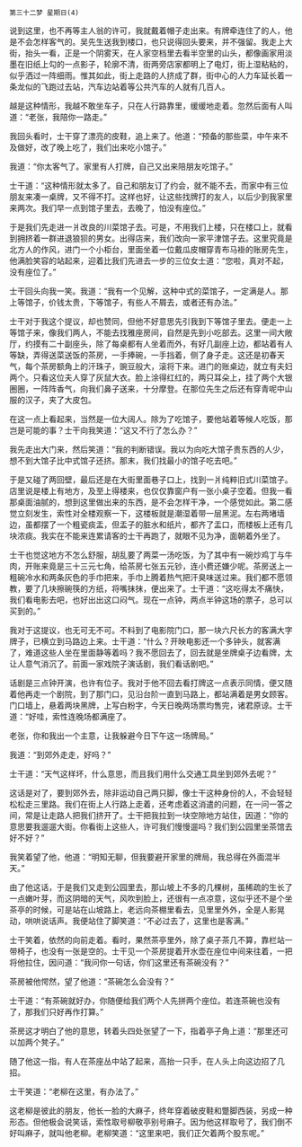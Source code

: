     第三十二梦 星期日(4) 

   说到这里，也不再等主人翁的许可，我就戴着帽子走出来。有牌牵连住了的人，他是不会怎样客气的。吴先生送我到楼口，也只说得回头要来，并不强留。我走上大街，抬头一看，正是一个阴雾天，在人家空档里去看半空里的山头，都像画家用淡墨在旧纸上勾的一点影子，轮廓不清，街两旁店家都明上了电灯，街上湿粘粘的，似乎洒过一阵细雨。惟其如此，街上走路的人挤成了群，街中心的人力车延长着一条龙似的飞跑过去站，汽车边站着等公共汽车的人就有几百人。

   越是这种情形，我越不敢坐车子，只在人行路靠里，缓缓地走着。忽然后面有人叫道：“老张，我陪你一路走。”

   我回头看时，士干穿了漂亮的皮鞋，追上来了。他道：“预备的那些菜，中午来不及做好，改了晚上吃了，我们出来吃小馆子。”

   我道：“你太客气了。家里有人打牌，自己又出来陪朋友吃馆子。”

   士干道：“这种情形就太多了。自己和朋友订了约会，就不能不去，而家中有三位朋友来凑一桌牌，又不得不打。这样也好，让这些找牌打的友人，以后少到我家里来两次。我们早一点到馆子里去，去晚了，怕没有座位。”

   于是我们先走进一爿改良的川菜馆子去。可是，不用我们上楼，只在楼口上，就看到拥挤着一群进退狼狈的男女。出得店来，我们改向一家平津馆子去。这里究竟是北方人的作风，进门一个小柜台，里面坐着一位戴瓜皮帽穿青布马褂的账房先生，他满脸笑容的站起来，迎着比我们先进去一步的三位女士道：“您啦，真对不起，没有座位了。”

   士干回头向我一笑。我道：“我有一个见解，这种中式的菜馆子，一定满是人。那上等馆子，价钱太贵，下等馆子，有些人不屑去，或者还有办法。”

   士干对于我这个提议，却也赞同，但他不好意思先引我到下等馆子里去。便走一上等馆子来，像我们两人，不能去找雅座房间，自然是先到小吃部去。这里一间大敞厅，约摸有二十副座头，除了每桌都有人坐着而外，有好几副座上边，都站着有人等缺，弄得送菜送饭的茶房，一手捧碗，一手挡着，侧了身子走。这还是初春天气，每个茶房额角上的汗珠子，豌豆般大，滚将下来。进门的账桌边，就立有夫妇两个。只看这位夫人穿了灰鼠大衣。脸上涂得红红的，两只耳朵上，挂了两个大银圈圈，一阵阵香气，向我们鼻子送来，十分摩登。在那位先生之后还有穿青呢中山服的汉子，夹了大皮包。

   在这一点上看起来，当然是一位大阔人。除为了吃馆子，要他站着等候人吃饭，那岂是可能的事？士干向我笑道：“这又不行了怎么办？”

   我先走出大门来，然后笑道：“我的判断错误。我以为向吃大馆子贵东西的人少，想不到大馆子比中式馆子还挤。那末，我们找最小的馆子吃去吧。”

   于是又碰了两回壁，最后还是在大街里面巷子口上，找到一爿纯粹旧式川菜馆子。店里说是楼上有地方，及至上得楼来，也仅仅靠窗户有一张小桌子空着。但我一看那桌面油腻的，想到这里做出来的东西，是不会怎样干净，一个感觉如此。第二感觉立刻发生，索性对全楼观察一下，这楼板就是潮湿着带一层黑泥。左右两堵墙边，虽都摆了一个粗瓷痰盂，但盂子的脏水和纸片，都齐了盂口，而楼板上还有几块浓痰。我实在不能来连累请客的士干再跑了，就眼不见为净，面朝着外坐了。

   士干也觉这地方不怎么舒服，胡乱要了两菜一汤吃饭，为了其中有一碗炒鸡丁与牛肉，开账来竟是三十三元七角，给茶房七张五元钞，连小费还嫌少呢。茶房送上一粗碗冷水和两条灰色的手巾把来，手巾上腾着热气把汗臭味送过来。我们都不愿领教，要了几块擦碗筷的方纸，将嘴抹抹，便出来了。士干道：“这吃得太不痛快，我们看电影去吧，也好出出这口闷气。现在一点钟，两点半钟这场的票子，总可以买到的。”

   我对于这提议，也无可无不可。不料到了电影院门口，那一块六尺长方的客满大字牌子，已横立到马路边上来。士干道：“什么？开映电影还一个多钟头，就客满了，难道这些人坐在里面静等着吗？我不愿回去了，回去就是坐牌桌子边看牌，太让人意气消沉了。前面一家戏院子演话剧，我们看话剧吧。”

   话剧是三点钟开演，也许有位子。我对于他不回去看打牌这一点表示同情，便又随着他再走一个剧院，到了那门口，见沿台阶一直到马路上，都站满着是男女顾客。门口墙上，悬着两块黑牌，上写白粉字，今天日晚两场票均售完，诸君原谅。士干道：“好哇，索性连晚场都满座了。

   老张，你和我出一个主意，让我躲避今日下午这一场牌局。”

   我道：“到郊外走走，好吗？”

   士干道：“天气这样坏，什么意思，而且我们用什么交通工具坐到郊外去呢？”

   这话是对了，要到郊外去，除非运动自己两只脚，像士干这种身份的人，不会轻轻松松走三里路。我们在街上人行路上走着，还考虑着这消遣的问题，在一问一答之间，常是让走路人把我们挤开了。士干把我拉到一块空隙地方站住，因道：“你的意思要我遛遛大街。你看街上这些人，许可我们慢慢遛吗？我们到公园里坐茶馆去好不好？”

   我笑着望了他，他道：“明知无聊，但我要避开家里的牌局，我总得在外面混半天。”

   由了他这话，于是我们又走到公园里去，那山坡上不多的几棵树，虽稀疏的生长了一点嫩叶芽，而这阴暗的天气，风吹到脸上，还很有一点凉意，这似乎还不是个坐茶亭的时候，可是站在山坡路上，老远向茶棚里看去，见里里外外，全是人影晃动，哄哄说话声。我便站住了脚笑道：“不必过去了，这里也是客满。”

   士干笑着，依然的向前走着。看时，果然茶亭里外，除了桌子茶几不算，靠栏站一带椅子，也没有一张是空的。士干见一个茶房提着开水壶在座位中间来往着，一把将他拉住，因问道：“我问你一句话，你们这里还有茶碗没有？”

   茶房被他愕然，望了他道：“茶碗怎么会没有？”

   士干道：“有茶碗就好办，你随便给我们两个人先拼两个座位。若连茶碗也没有了，那我们只好再作打算。”

   茶房这才明白了他的意思，转着头四处张望了一下，指着亭子角上道：“那里还可以加两个凳子。”

   随了他这一指，有人在茶座丛中站了起来，高抬一只手，在人头上向这边招了几招。

   士干笑道：“老柳在这里，有办法了。”

   这老柳是彼此的朋友，他长一脸的大麻子，终年穿着破皮鞋和蹩脚西装，另成一种形态。但他极会说笑话，索性取号柳敬亭别号麻子。因为他这样取号了，我们倒不好叫麻子，就叫他老柳。老柳笑道：“这里来吧，我们正欠着两个股东呢。”

